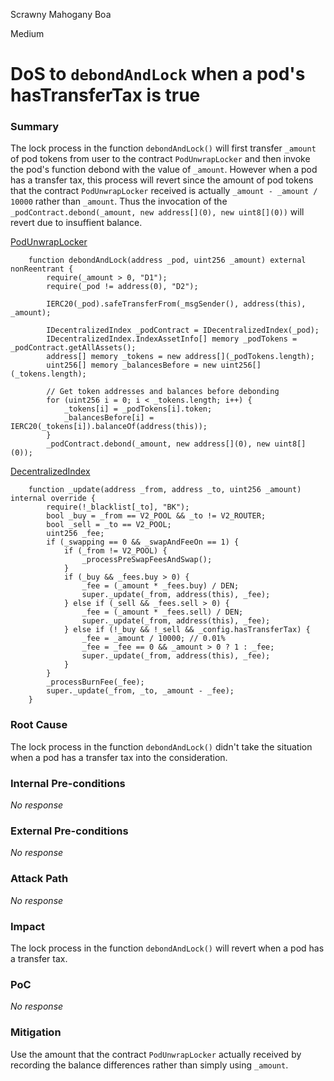 Scrawny Mahogany Boa

Medium

# DoS to `debondAndLock` when a pod's hasTransferTax is true

### Summary

The lock process in the function `debondAndLock()` will first transfer `_amount` of pod tokens from user to the contract `PodUnwrapLocker` and then invoke the pod's function debond with the value of `_amount`. However when a pod has a transfer tax, this process will revert since the amount of pod tokens that the contract `PodUnwrapLocker` received is actually `_amount - _amount / 10000` rather than `_amount`. Thus the invocation of the `_podContract.debond(_amount, new address[](0), new uint8[](0))` will revert due to insuffient balance.

[PodUnwrapLocker](https://github.com/sherlock-audit/2025-01-peapods-finance/blob/main/contracts/contracts/PodUnwrapLocker.sol#L60-L76)

```solidity
    function debondAndLock(address _pod, uint256 _amount) external nonReentrant {
        require(_amount > 0, "D1");
        require(_pod != address(0), "D2");

        IERC20(_pod).safeTransferFrom(_msgSender(), address(this), _amount);

        IDecentralizedIndex _podContract = IDecentralizedIndex(_pod);
        IDecentralizedIndex.IndexAssetInfo[] memory _podTokens = _podContract.getAllAssets();
        address[] memory _tokens = new address[](_podTokens.length);
        uint256[] memory _balancesBefore = new uint256[](_tokens.length);

        // Get token addresses and balances before debonding
        for (uint256 i = 0; i < _tokens.length; i++) {
            _tokens[i] = _podTokens[i].token;
            _balancesBefore[i] = IERC20(_tokens[i]).balanceOf(address(this));
        }
        _podContract.debond(_amount, new address[](0), new uint8[](0));
```

[DecentralizedIndex](https://github.com/sherlock-audit/2025-01-peapods-finance/blob/main/contracts/contracts/DecentralizedIndex.sol#L159-L182)

```solidity
    function _update(address _from, address _to, uint256 _amount) internal override {
        require(!_blacklist[_to], "BK");
        bool _buy = _from == V2_POOL && _to != V2_ROUTER;
        bool _sell = _to == V2_POOL;
        uint256 _fee;
        if (_swapping == 0 && _swapAndFeeOn == 1) {
            if (_from != V2_POOL) {
                _processPreSwapFeesAndSwap();
            }
            if (_buy && _fees.buy > 0) {
                _fee = (_amount * _fees.buy) / DEN;
                super._update(_from, address(this), _fee);
            } else if (_sell && _fees.sell > 0) {
                _fee = (_amount * _fees.sell) / DEN;
                super._update(_from, address(this), _fee);
            } else if (!_buy && !_sell && _config.hasTransferTax) {
                _fee = _amount / 10000; // 0.01%
                _fee = _fee == 0 && _amount > 0 ? 1 : _fee;
                super._update(_from, address(this), _fee);
            }
        }
        _processBurnFee(_fee);
        super._update(_from, _to, _amount - _fee);
    }
```





### Root Cause

The lock process in the function `debondAndLock()` didn't take the situation when a pod has a transfer tax into the consideration.


### Internal Pre-conditions

_No response_

### External Pre-conditions

_No response_

### Attack Path

_No response_

### Impact

The lock process in the function `debondAndLock()` will revert when a pod has a transfer tax.


### PoC

_No response_

### Mitigation

Use the amount that the contract `PodUnwrapLocker` actually received by recording the balance differences rather than simply using `_amount`.


